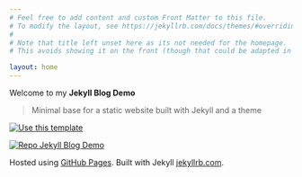 ```yaml
---
# Feel free to add content and custom Front Matter to this file.
# To modify the layout, see https://jekyllrb.com/docs/themes/#overriding-theme-defaults
#
# Note that title left unset here as its not needed for the homepage.
# This avoids showing it on the front (though that could be adapted in a layout too).

layout: home
---
```


Welcome to my **Jekyll Blog Demo**

> Minimal base for a static website built with Jekyll and a theme

[![Use this template](https://img.shields.io/badge/Use_this_template-2ea44f?style=for-the-badge)](https://github.com/MichaelCurrin/jekyll-blog-demo/generate)

[![Repo Jekyll Blog Demo](https://img.shields.io/badge/Repo-Jekyll_Blog_Demo-blue)](https://github.com/MichaelCurrin/jekyll-blog-demo)

Hosted using [GitHub Pages](https://pages.github.com/). Built with Jekyll [jekyllrb.com](https://jekyllrb.com).
